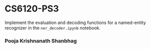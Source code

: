 # CS6120-PS3

Implement the evaluation and decoding functions for a named-entity recognizer in the `ner_decoder.ipynb` notebook.

### Pooja Krishnanath Shanbhag
